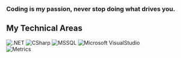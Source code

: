 ### **Coding is my passion, never stop doing what drives you.** 

## **My Technical Areas**
![.NET](https://img.shields.io/badge/-.NET-5C2D91?style=flat&logo=.NET&logoColor=white)
![CSharp](https://img.shields.io/badge/-CSharp-239120?style=flat&logo=c%20sharp&logoColor=white)
![MSSQL](https://img.shields.io/badge/-MicrosoftSQLServer-CC2927?style=flat&logo=Microsoft%20SQL%20Server&logoColor=white)
![Microsoft VisualStudio](https://img.shields.io/badge/-Visual%20Studio-5C2D91?style=flat&logo=Visual%20Studio&logoColor=white)
&nbsp;  
![Metrics](https://metrics.lecoq.io/FallenDev?template=classic&repositories.forks=true&base.header=0&isocalendar=1&achievements=1&activity=1&base=header%2C%20activity%2C%20community%2C%20repositories%2C%20metadata&base.indepth=false&base.hireable=false&base.skip=false&isocalendar=false&isocalendar.duration=half-year&achievements=false&achievements.threshold=B&achievements.secrets=true&achievements.display=compact&achievements.limit=0&activity=false&activity.limit=3&activity.load=300&activity.days=14&activity.visibility=all&activity.timestamps=false&activity.filter=all&config.timezone=America%2FNew_York)
